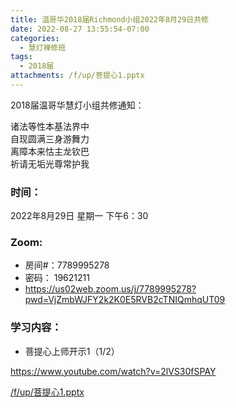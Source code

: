 ```yaml
---
title: 温哥华2018届Richmond小组2022年8月29日共修
date: 2022-08-27 13:55:54-07:00
categories:
  - 慧灯禅修班
tags:
  - 2018届
attachments: /f/up/菩提心1.pptx
---
```

2018届温哥华慧灯小组共修通知：

诸法等性本基法界中\
自现圆满三身游舞力\
离障本来怙主龙钦巴\
祈请无垢光尊常护我

### 时间：

2022年8月29日 星期一 下午6：30

### Zoom:

* 房间#：7789995278
* 密码： 19621211
* <https://us02web.zoom.us/j/7789995278?pwd=VjZmbWJFY2k2K0E5RVB2cTNIQmhqUT09>

### 学习内容：

* 菩提心上师开示1（1/2）

<https://www.youtube.com/watch?v=2lVS30fSPAY>

[/f/up/菩提心1.pptx](/f/up/菩提心1.pptx)